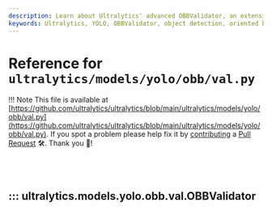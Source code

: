 ```yaml
---
description: Learn about Ultralytics' advanced OBBValidator, an extension of YOLO object detection for oriented bounding box validation.
keywords: Ultralytics, YOLO, OBBValidator, object detection, oriented bounding box, OBB, machine learning, AI, deep learning, Python, YOLO model, image processing, computer vision, YOLO object detection
---
```


# Reference for `ultralytics/models/yolo/obb/val.py`

!!! Note
    This file is available at [https://github.com/ultralytics/ultralytics/blob/main/ultralytics/models/yolo/obb/val.py](https://github.com/ultralytics/ultralytics/blob/main/ultralytics/models/yolo/obb/val.py). If you spot a problem please help fix it by [contributing](https://docs.ultralytics.com/help/contributing/) a [Pull Request](https://github.com/ultralytics/ultralytics/edit/main/ultralytics/models/yolo/obb/val.py) 🛠️. Thank you 🙏!

<br><br>

## ::: ultralytics.models.yolo.obb.val.OBBValidator

<br><br>
